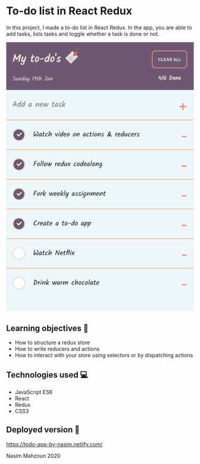 # To-do list in React Redux

In this project, I made a to-do list in React Redux. In the app, you are able to add tasks, lists tasks and toggle whether a task is done or not. 


![Alt Screenshot](https://github.com/Nasimmhn/project-todos/blob/master/to-do-app.png?raw=true "Screenshot" )

## Learning objectives 🧠

* How to structure a redux store
* How to write reducers and actions
* How to interact with your store using selectors or by dispatching actions

## Technologies used 💻

* JavaScript ES6
* React
* Redux
* CSS3

## Deployed version 🎯


https://todo-app-by-nasim.netlify.com/



<p> Nasim Mahzoun 2020 </p>
